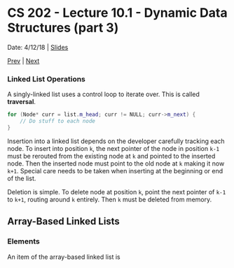 # CS 202 - Lecture 10.1 - Dynamic Data Structures (part 3)
Date: 4/12/18 | [Slides](../CS202_Lecture21_[Dynamic_Data_Structures_(Pt.3)]_04.12.pdf)

[Prev](./lecture_10_0.md) | [Next](./lecture_11_0.md)

### Linked List Operations
A singly-linked list uses a control loop to iterate over. This is called
**traversal**.

```cpp
for (Node* curr = list.m_head; curr != NULL; curr->m_next) {
    // Do stuff to each node
}
```

Insertion into a linked list depends on the developer carefully tracking
each node. To insert into position `k`, the next pointer of the node
in position `k-1` must be rerouted from the existing node at `k` and
pointed to the inserted node. Then the inserted node must point to the
old node at `k` making it now `k+1`. Special care needs to be taken
when inserting at the beginning or end of the list.

Deletion is simple. To delete node at position `k`, point the next
pointer of `k-1` to `k+1`, routing around `k` entirely. Then `k`
must be deleted from memory.

## Array-Based Linked Lists

### Elements
An item of the array-based linked list is
